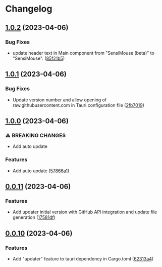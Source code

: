 # Changelog

## [1.0.2](https://github.com/Nicify/sensi-mouse/compare/v1.0.1...v1.0.2) (2023-04-06)


### Bug Fixes

* update header text in Main component from "SensiMouse (beta)" to "SensiMouse". ([85f21b5](https://github.com/Nicify/sensi-mouse/commit/85f21b58af1b9ae8d69724fab5f12502d19e00d1))

## [1.0.1](https://github.com/Nicify/sensi-mouse/compare/v1.0.0...v1.0.1) (2023-04-06)


### Bug Fixes

* Update version number and allow opening of raw.githubusercontent.com in Tauri configuration file ([2fb7019](https://github.com/Nicify/sensi-mouse/commit/2fb70196bcc3bb79efce12a7a362078aea9209d7))

## [1.0.0](https://github.com/Nicify/sensi-mouse/compare/v0.0.11...v1.0.0) (2023-04-06)


### ⚠ BREAKING CHANGES

* Add auto update

### Features

* Add auto update ([57866a1](https://github.com/Nicify/sensi-mouse/commit/57866a10c41554f4991429da62ce336f25e6f28a))

## [0.0.11](https://github.com/Nicify/sensi-mouse/compare/v0.0.10...v0.0.11) (2023-04-06)


### Features

* Add updater initial version with GitHub API integration and update file generation ([17581df](https://github.com/Nicify/sensi-mouse/commit/17581df45a28879d1a246d28c7c9d41d37b1eac9))

## [0.0.10](https://github.com/Nicify/sensi-mouse/compare/v0.0.9...v0.0.10) (2023-04-06)


### Features

* Add "updater" feature to tauri dependency in Cargo.toml ([62313a4](https://github.com/Nicify/sensi-mouse/commit/62313a4bd180653411e36ffe45c3dd816a7417e3))
